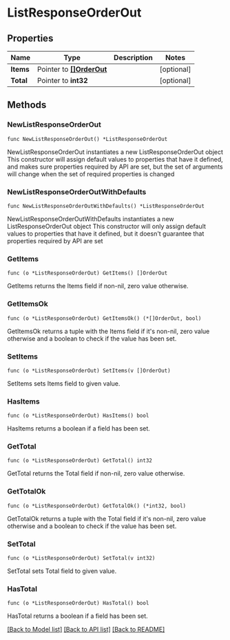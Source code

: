 # ListResponseOrderOut

## Properties

Name | Type | Description | Notes
------------ | ------------- | ------------- | -------------
**Items** | Pointer to [**[]OrderOut**](OrderOut.md) |  | [optional] 
**Total** | Pointer to **int32** |  | [optional] 

## Methods

### NewListResponseOrderOut

`func NewListResponseOrderOut() *ListResponseOrderOut`

NewListResponseOrderOut instantiates a new ListResponseOrderOut object
This constructor will assign default values to properties that have it defined,
and makes sure properties required by API are set, but the set of arguments
will change when the set of required properties is changed

### NewListResponseOrderOutWithDefaults

`func NewListResponseOrderOutWithDefaults() *ListResponseOrderOut`

NewListResponseOrderOutWithDefaults instantiates a new ListResponseOrderOut object
This constructor will only assign default values to properties that have it defined,
but it doesn't guarantee that properties required by API are set

### GetItems

`func (o *ListResponseOrderOut) GetItems() []OrderOut`

GetItems returns the Items field if non-nil, zero value otherwise.

### GetItemsOk

`func (o *ListResponseOrderOut) GetItemsOk() (*[]OrderOut, bool)`

GetItemsOk returns a tuple with the Items field if it's non-nil, zero value otherwise
and a boolean to check if the value has been set.

### SetItems

`func (o *ListResponseOrderOut) SetItems(v []OrderOut)`

SetItems sets Items field to given value.

### HasItems

`func (o *ListResponseOrderOut) HasItems() bool`

HasItems returns a boolean if a field has been set.

### GetTotal

`func (o *ListResponseOrderOut) GetTotal() int32`

GetTotal returns the Total field if non-nil, zero value otherwise.

### GetTotalOk

`func (o *ListResponseOrderOut) GetTotalOk() (*int32, bool)`

GetTotalOk returns a tuple with the Total field if it's non-nil, zero value otherwise
and a boolean to check if the value has been set.

### SetTotal

`func (o *ListResponseOrderOut) SetTotal(v int32)`

SetTotal sets Total field to given value.

### HasTotal

`func (o *ListResponseOrderOut) HasTotal() bool`

HasTotal returns a boolean if a field has been set.


[[Back to Model list]](../README.md#documentation-for-models) [[Back to API list]](../README.md#documentation-for-api-endpoints) [[Back to README]](../README.md)


